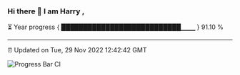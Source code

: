 ### Hi there 👋 I am Harry , 

⏳ Year progress { ███████████████████████████▁▁▁ } 91.10 %

---

⏰ Updated on Tue, 29 Nov 2022 12:42:42 GMT

![Progress Bar CI](https://github.com/duykhang68/duykhang68/workflows/Progress%20Bar%20CI/badge.svg)
